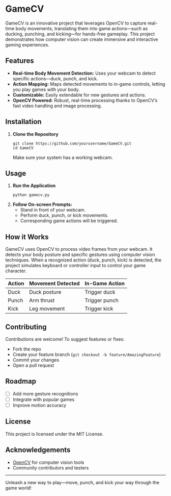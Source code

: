 # GameCV

GameCV is an innovative project that leverages OpenCV to capture real-time body movements, translating them into game actions—such as ducking, punching, and kicking—for hands-free gameplay. This project demonstrates how computer vision can create immersive and interactive gaming experiences.

## Features

- **Real-time Body Movement Detection:** Uses your webcam to detect specific actions—duck, punch, and kick.
- **Action Mapping:** Maps detected movements to in-game controls, letting you play games with your body.
- **Customizable:** Easily extendable for new gestures and actions.
- **OpenCV Powered:** Robust, real-time processing thanks to OpenCV’s fast video handling and image processing.

## Installation

1. **Clone the Repository**
    ```
    git clone https://github.com/yourusername/GameCV.git
    cd GameCV
    ```

    Make sure your system has a working webcam.

## Usage

1. **Run the Application**
    ```
    python gamecv.py
    ```
2. **Follow On-screen Prompts:**
    - Stand in front of your webcam.
    - Perform duck, punch, or kick movements.
    - Corresponding game actions will be triggered.

## How it Works

GameCV uses OpenCV to process video frames from your webcam. It detects your body posture and specific gestures using computer vision techniques. When a recognized action (duck, punch, kick) is detected, the project simulates keyboard or controller input to control your game character.

| Action | Movement Detected | In-Game Action        |
|--------|-------------------|-----------------------|
| Duck   | Duck posture      | Trigger duck          |
| Punch  | Arm thrust        | Trigger punch         |
| Kick   | Leg movement      | Trigger kick          |

## Contributing

Contributions are welcome! To suggest features or fixes:

- Fork the repo
- Create your feature branch (`git checkout -b feature/AmazingFeature`)
- Commit your changes
- Open a pull request

## Roadmap

- [ ] Add more gesture recognitions
- [ ] Integrate with popular games
- [ ] Improve motion accuracy

## License

This project is licensed under the MIT License.

## Acknowledgements

- [OpenCV](https://opencv.org/) for computer vision tools  
- Community contributors and testers

---

Unleash a new way to play—move, punch, and kick your way through the game world!
